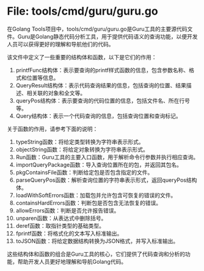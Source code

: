 # File: tools/cmd/guru/guru.go

在Golang Tools项目中，tools/cmd/guru/guru.go是Guru工具的主要源代码文件。Guru是Golang静态代码分析工具，用于提供代码语义的查询功能，以便开发人员可以获得更好的理解和导航他们的代码。

该文件中定义了一些重要的结构体和函数，以下是它们的作用：

1. printfFunc结构体：表示要查询的printf样式函数的信息，包含参数名称、格式和位置等信息。
2. QueryResult结构体：表示代码查询结果的信息，包括查询的位置、结果描述、相关联的对象和全文等。
3. queryPos结构体：表示要查询的代码位置的信息，包括文件名、所在行号等。
4. Query结构体：表示一个代码查询的信息，包括查询位置和查询标记。

关于函数的作用，请参考下面的说明：

1. typeString函数：将给定类型转换为字符串表示形式。
2. objectString函数：将给定对象转换为字符串表示形式。
3. Run函数：Guru工具的主要入口函数，用于解析命令行参数并执行相应查询。
4. importQueryPackage函数：导入查询位置所在的包，并返回其包名。
5. pkgContainsFile函数：判断给定包是否包含指定的文件。
6. parseQueryPos函数：解析查询位置的字符串表示形式，返回queryPos结构体。
7. loadWithSoftErrors函数：加载包并允许包含可恢复的错误的文件。
8. containsHardErrors函数：判断包是否包含无法恢复的错误。
9. allowErrors函数：判断是否允许报告错误。
10. unparen函数：从表达式中删除括号。
11. deref函数：取指针类型的基础类型。
12. fprintf函数：将格式化的文本写入标准输出。
13. toJSON函数：将给定数据结构转换为JSON格式，并写入标准输出。

这些结构体和函数的组合是Guru工具的核心，它们提供了代码查询和分析的功能，帮助开发人员更好地理解和导航Golang代码。

